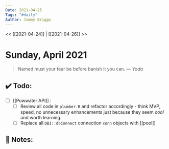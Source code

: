 ```yaml
---
Date: 2021-04-25
Tags: "#daily"
Author: Jimmy Briggs
---
```


<< [[2021-04-24]] | [[2021-04-26]] >>

# Sunday, April 2021

> Named must your fear be before banish it you can.
> &mdash; <cite>Yoda</cite>


## ✔️ Todo:

- [ ] [[Powwater API]] :
	- [ ] Review all code in `plumber.R` and refactor accordingly - think MVP, speed, no unnecessary enhancements just because they seem *cool* and worth learning.
	- [ ] Replace all `DBI::dbConnect` connection `conn` objects with [[pool]]

## 📝 Notes: